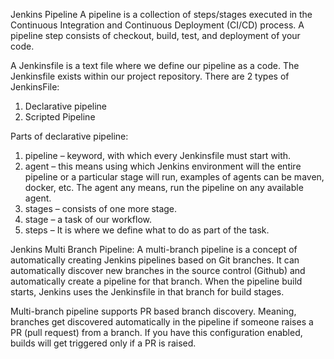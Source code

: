 Jenkins Pipeline
A pipeline is a collection of steps/stages executed in the Continuous Integration and Continuous Deployment (CI/CD) process.
 A pipeline step consists of checkout, build, test, and deployment of your code.

A Jenkinsfile is a text file where we define our pipeline as a code. The Jenkinsfile exists within our project repository.
There are 2 types of JenkinsFile:
1. Declarative pipeline
2. Scripted Pipeline

Parts of declarative pipeline:
1. pipeline – keyword, with which every Jenkinsfile must start with.
2. agent – this means using which Jenkins environment will the entire pipeline or a particular stage will run, examples of agents can be maven, docker, etc. The agent any means, run the pipeline on any available agent.
3. stages – consists of one more stage.
4. stage – a task of our workflow.
5. steps – It is where we define what to do as part of the task.

Jenkins Multi Branch Pipeline: A multi-branch pipeline is a concept of automatically creating Jenkins pipelines based on Git branches. It can automatically discover new branches in the source control (Github) and automatically create a pipeline for that branch. When the pipeline build starts, Jenkins uses the Jenkinsfile in that branch for build stages. 

Multi-branch pipeline supports PR based branch discovery. Meaning, branches get discovered automatically in the pipeline if someone raises a PR (pull request) from a branch. If you have this configuration enabled, builds will get triggered only if a PR is raised. 

